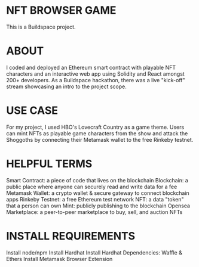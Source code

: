 # NFT BROWSER GAME

This is a Buildspace project.

# ABOUT

I coded and deployed an Ethereum smart contract with playable NFT characters and an interactive web app using 
Solidity and React amongst 200+ developers. As a Buildspace hackathon, there was a live "kick-off" stream showcasing an intro to the project scope.

# USE CASE

For my project, I used HBO's Lovecraft Country as a game theme. Users can mint NFTs as playable game characters from the show and attack the Shoggoths by connecting their Metamask wallet to the free Rinkeby testnet.

# HELPFUL TERMS
Smart Contract: a piece of code that lives on the blockchain
Blockchain: a public place where anyone can securely read and write data for a fee
Metamask Wallet: a crypto wallet & secure gateway to connect blockchain apps
Rinkeby Testnet: a free Ethereum test network
NFT: a data "token" that a person can own
Mint: publicly publishing to the blockchain
Opensea Marketplace: a peer-to-peer marketplace to buy, sell, and auction NFTs

# INSTALL REQUIREMENTS
Install node/npm
Install Hardhat
Install Hardhat Dependencies: Waffle & Ethers
Install Metamask Browser Extension
